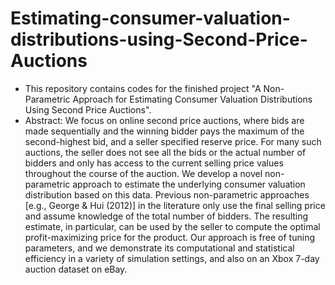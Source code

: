 # Estimating-consumer-valuation-distributions-using-Second-Price-Auctions
- This repository contains codes for the finished project "A Non-Parametric Approach for Estimating Consumer Valuation Distributions Using Second Price Auctions".
- Abstract: We focus on online second price auctions, where bids are made sequentially and the winning bidder pays the maximum of the second-highest bid, and a seller specified reserve price. For many such auctions, the seller does not see all the bids or the actual number of bidders and only has access to the current selling price values throughout the course of the auction. We develop a novel non-parametric approach to estimate the underlying consumer valuation distribution based on this data. Previous non-parametric approaches [e.g., George & Hui (2012)] in the literature only use the final selling price and assume knowledge of the total number of bidders. The resulting estimate, in particular, can be used by the seller to compute the optimal profit-maximizing price for the product. Our approach is free of tuning parameters, and we demonstrate its computational and statistical efficiency in a variety of simulation settings, and also on an Xbox 7-day auction dataset on eBay.

